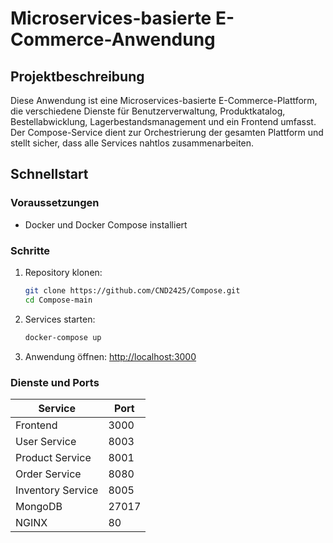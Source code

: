 # Microservices-basierte E-Commerce-Anwendung

## Projektbeschreibung
Diese Anwendung ist eine Microservices-basierte E-Commerce-Plattform, die verschiedene Dienste für Benutzerverwaltung, Produktkatalog, Bestellabwicklung, Lagerbestandsmanagement und ein Frontend umfasst. Der Compose-Service dient zur Orchestrierung der gesamten Plattform und stellt sicher, dass alle Services nahtlos zusammenarbeiten.

## Schnellstart

### Voraussetzungen
- Docker und Docker Compose installiert

### Schritte
1. Repository klonen:
   ```bash
   git clone https://github.com/CND2425/Compose.git
   cd Compose-main
   ```
2. Services starten:
   ```bash
   docker-compose up
   ```
3. Anwendung öffnen: [http://localhost:3000](http://localhost:3000)

### Dienste und Ports
| Service             | Port   |
|---------------------|--------|
| Frontend            | 3000   |
| User Service        | 8003   |
| Product Service     | 8001   |
| Order Service       | 8080   |
| Inventory Service   | 8005   |
| MongoDB             | 27017  |
| NGINX               | 80     |



